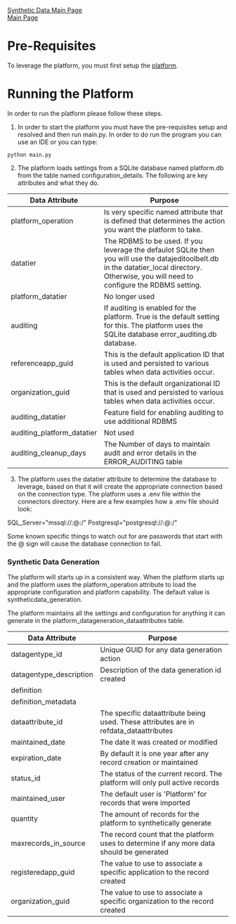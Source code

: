 <a href="./Data-SyntheticData.md" target="_blank">Synthetic Data Main Page</a></br>
<a href="../README.md" target="_blank">Main Page</a>

# Pre-Requisites
To leverage the platform, you must first setup the [platform](Platform-Prerequisites.md).

# Running the Platform
In order to run the platform please follow these steps.

1. In order to start the platform you must have the pre-requisites setup and resolved and then run main.py. In order to do run the program you can use an IDE
or you can type:

`
python main.py
`

2. The platform loads settings from a SQLite database named platform.db from the table named 
configuration_details. The following are key attributes and what they do.

| Data Attribute | Purpose                                                                                                                                                                                       |
|----------|-----------------------------------------------------------------------------------------------------------------------------------------------------------------------------------------------|
| platform_operation | Is very specific named attribute that is defined that determines the action you want the platform to take.                                                                                    |
| datatier | The RDBMS to be used. If you leverage the defaulot SQLite then you will use the datajeditoolbelt.db in the datatier_local directory. Otherwise, you will need to configure the RDBMS setting. |
| platform_datatier | No longer used                                                                                                                                                                                |
| auditing | If auditing is enabled for the platform. True is the default setting for this. The platform uses the SQLite database error_auditing.db database.                                              |
| referenceapp_guid | This is the default application ID that is used and persisted to various tables when data activities occur.                                                                                   |
| organization_guid | This is the default organizational ID that is used and persisted to various tables when data activities occur.                                                                                |
| auditing_datatier | Feature field for enabling auditing to use additional RDBMS                                                                                                                                   |
| auditing_platform_datatier | Not used                                                                                                                                                                                      |
| auditing_cleanup_days | The Number of days to maintain audit and error details in the ERROR_AUDITING table                                                                                                            |

3. The platform uses the datatier attribute to determine the database to leverage, based on that it
will create the appropriate connection based on the connection type. The platform uses a .env file within the
connectors directory. Here are a few examples how a .env file should look:

SQL_Server="mssql://<username>:<password>@<host>:<port>/<databasename>"
Postgresql="postgresql://<username>:<password>@<host>:<port>/<databasename>"

Some known specific things to watch out for are passwords that start with the @ sign will cause
the database connection to fail. 


### Synthetic Data Generation
The platform will starts up in a consistent way. When the platform starts up and the platform uses the 
platform_operation attribute to load the appropriate configuration and platform capability. The default value is 
syntheticdata_generation. 

The platform maintains all the settings and configuration for anything it can generate in the 
platform_datageneration_dataattributes table. 

| Data Attribute          | Purpose                                                                                   |
|-------------------------|-------------------------------------------------------------------------------------------|
| datagentype_id          | Unique GUID for any data generation action                                                |
| datagentype_description | Description of the data generation id created                                             |
| definition              |                                                                                           |
| definition_metadata     |                                                                                           |
| dataattribute_id        | The specific dataattribute being used. These attributes are in refdata_dataattributes     |
| maintained_date         | The date it was created or modified                                                       |
| expiration_date         | By default it is one year after any record creation or maintained                         |
| status_id               | The status of the current record. The platform will only pull active records              |
| maintained_user         | The default user is 'Platform' for records that were imported                             |
| quantity                | The amount of records for the platform to synthetically generate                          |
| maxrecords_in_source    | The record count that the platform uses to determine if any more data should be generated |
| registeredapp_guid      | The value to use to associate a specific application to the record created                |
| organization_guid       | The value to use to associate a specific organization to the record created               |

